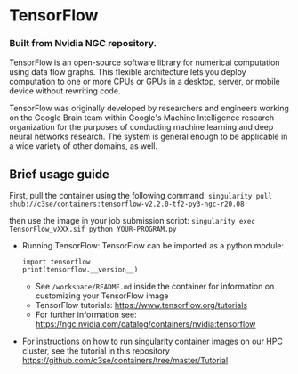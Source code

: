# TensorFlow

### Built from Nvidia NGC repository.

TensorFlow is an open-source software library for numerical computation using data flow graphs. This flexible architecture lets you deploy computation to one or more CPUs or GPUs in a desktop, server, or mobile device without rewriting code.

TensorFlow was originally developed by researchers and engineers working on the Google Brain team within Google's Machine Intelligence research organization for the purposes of conducting machine learning and deep neural networks research. The system is general enough to be applicable in a wide variety of other domains, as well.

## Brief usage guide

First, pull the container using the following command:
`singularity pull shub://c3se/containers:tensorflow-v2.2.0-tf2-py3-ngc-r20.08`

then use the image in your job submission script:
`singularity exec TensorFlow_vXXX.sif python YOUR-PROGRAM.py`

* Running TensorFlow: TensorFlow can be imported as a python module:
    ```
    import tensorflow
    print(tensorflow.__version__)
    ```
    * See `/workspace/README.md` inside the container for information on customizing your TensorFlow image
    * TensorFlow tutorials: <https://www.tensorflow.org/tutorials>
    * For further information see: <https://ngc.nvidia.com/catalog/containers/nvidia:tensorflow>
    
* For instructions on how to run singularity container images on our HPC cluster, see the tutorial in this repository <https://github.com/c3se/containers/tree/master/Tutorial>
